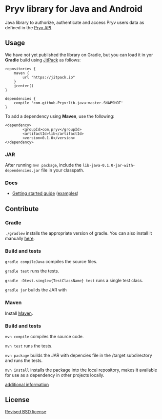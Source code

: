 # Pryv library for Java and Android

Java library to authorize, authenticate and access Pryv users data as defined in the [Pryv API](http://api.pryv.com/).

## Usage

We have not yet published the library on Gradle, but you can load it in yor **Gradle** build using [JitPack](https://jitpack.io/) as follows:

```
repositories {
    maven {
        url "https://jitpack.io"
    }
	jcenter()
}

dependencies {
	compile 'com.github.Pryv:lib-java:master-SNAPSHOT'
}
```

To add a dependency using **Maven**, use the following:

```
<dependency>
		<groupId>com.pryv</groupId>
		<artifactId>lib</artifactId>
		<version>0.1.0</version>
</dependency>
```

### JAR

After running `mvn package`, include the `lib-java-0.1.0-jar-with-dependencies.jar` file in your classpath.

### Docs

- [Getting started guide](http://pryv.github.io/getting-started/java/) ([examples](http://pryv.github.io/getting-started/java#Examples))

## Contribute

### Gradle

`./gradlew` installs the appropriate version of gradle. You can also install it manually [here](https://docs.gradle.org/current/userguide/installation.html).

### Build and tests

`gradle compileJava` compiles the source files.

`gradle test` runs the tests.

`gradle -Dtest.single={TestClassName} test` runs a single test class.

`gradle jar` builds the JAR with

### Maven

Install [Maven](http://books.sonatype.com/mvnref-book/reference/installation-sect-maven-install.html).

### Build and tests

`mvn compile` compiles the source code.

`mvn test` runs the tests.

`mvn package` builds the JAR with depencies file in the /target subdirectory and runs the tests.

`mvn install` installs the package into the local repository, makes it available for use as a dependency in other projects locally.

[additional information](http://maven.apache.org/guides/getting-started/maven-in-five-minutes.html)


## License

[Revised BSD license](https://github.com/pryv/documents/blob/master/license-bsd-revised.md)